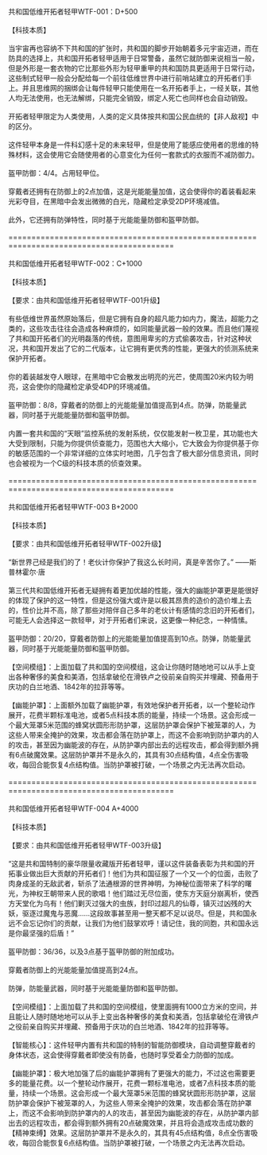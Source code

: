<title>共和国低维开拓者轻甲</title>
<meta name="GENERATOR" content="WinCHM">
<meta http-equiv="Content-Type" content="text/html; charset=gb2312">
<br>共和国低维开拓者轻甲WTF-001：D+500 
<br>
<br>【科技本质】 
<br>
<br>当宇宙再也容纳不下共和国的扩张时，共和国的脚步开始朝着多元宇宙迈进，而在防具的选择上，共和国开拓者轻甲适用于日常警备，虽然它就防御来说相当一般，但是外形是一套衣物的它比那些外形为轻甲重甲的共和国防具更适用于日常行动，这些制式轻甲一般会分配给每一个前往低维世界中进行前哨站建立的开拓者们手上。并且思维网的捆绑会让每件轻甲只能使用在一名开拓者手上，一经关联，其他人均无法使用，也无法解绑，只能完全销毁，绑定人死亡也同样也会自动销毁。 
<br>
<br>开拓者轻甲限定为人类使用，人类的定义具体按共和国公民血统的【非人敌视】中的区分。
<br>
<br>这件轻甲本身是一件科幻感十足的未来轻甲，但是使用了能感应使用者的思维的特殊材料，这会使用它会随使用者的心意变化为任何一套款式的衣服而不减防御力。
<br>
<br>盔甲防御：4/4。占用轻甲位。
<br>
<br>穿戴者还拥有在防御上的2点加值，这是光能能量加值，这会使得你的着装看起来光彩夺目，在黑暗中会发出微微的白光，隐藏检定承受2DP环境减值。
<br>
<br>此外，它还拥有防弹特性，同时基于光能能量防御和盔甲防御。
<br>
<br>==========================================================================================
<br>
<br>共和国低维开拓者轻甲WTF-002：C+1000
<br>
<br>【科技本质】
<br>
<br>【要求：由共和国低维开拓者轻甲WTF-001升级】
<br>
<br>有些低维世界虽然原始落后，但是它拥有自身的超凡能力如内力，魔法，超能力之类的，这些攻击往往会造成各种麻烦的，如同能量武器一般的效果。而且他们蔑视了共和国开拓者们的光明磊落的传统，意图用卑劣的方式偷袭攻击，针对这种状况，共和国开发出了它的二代版本，让它拥有更优秀的性能，更强大的侦测系统来保护开拓者。
<br>
<br>你的着装越发夺人眼球，在黑暗中它会散发出明亮的光芒，使周围20米内较为明亮，这会使你的隐藏检定承受4DP的环境减值。
<br>
<br>盔甲防御：8/8，穿戴者的防御上的光能能量加值提高到4点。防弹，防能量武器，同时基于光能能量防御和盔甲防御。
<br>
<br>内置一套共和国的“天眼”监控系统的发射系统，仅仅能发射一枚卫星，其功能也大大受到限制，只能为你提供侦查能力，范围也大大缩小，它大致会为你提供基于你的敏感范围的一个非常详细的立体实时地图，几乎包含了极大部分信息资讯，同时也会被视为一个C级的科技本质的侦查效果。
<br>
<br>==========================================================================================
<br>
<br>共和国低维开拓者轻甲WTF-003 B+2000
<br>
<br>【科技本质】
<br>
<br>【要求：由共和国低维开拓者轻甲WTF-002升级】
<br>
<br>“新世界己经是我们的了！老伙计你保护了我这么长时间，真是辛苦你了。”    ——斯普林霍尔·唐
<br>
<br>第三代共和国低维开拓者无疑拥有着更加优越的性能，强大的幽能护罩更是能很好的体现了保护的这一特性，但是这份强大或许是以极其昂贵的造价的造价堆上去的，性价比并不高，除了那些对陪伴自己多年的老伙计有感情的念旧的开拓者们，可能无人会选择这一款轻甲，对于开拓者们来说，这更像一种纪念，一种情愫。
<br>
<br>盔甲防御：20/20，穿戴者防御上的光能能量加值提高到10点。防弹，防能量武器，同时基于光能能量防御和盔甲防御。
<br>
<br>【空间模组】：上面加载了共和国的空间模组，这会让你随时随地地可以从手上变出各种奢侈的美食和美酒，包括拿破伦在滑铁卢之役前亲自购买并埋藏、预备用于庆功的白兰地酒、1842年的拉菲等等。
<br>
<br>【幽能护罩】：上面额外加载了幽能护罩，有效地保护者开拓者，以一个整轮动作展开，花费半颗标准电池，或者5点科技本质的能量，持续一个场景。这会形成一个最大笼罩5米范围的蜂窝状圆形形防护罩，这层防护罩会保护下被笼罩的人，为这些人带来全掩护的效果，攻击都会落在防护罩上，而这不会影响到防护罩内的人的攻击，甚至因为幽能波的存在，从防护罩内部出去的远程攻击，都会得到额外拥有6点破魔效果。这层防护罩并不是永久的，其具有30点结构值，4点全伤害吸收，每回合能恢复4点结构值。当防护罩被打破，一个场景之内无法再次启动。
<br>
<br>==========================================================================================
<br>
<br>共和国低维开拓者轻甲WTF-004 A+4000
<br>
<br>【科技本质】
<br>
<br>【要求：由共和国低维开拓者轻甲WTF-003升级】 
<br>
<br>“这是共和国特制的豪华限量收藏版开拓者轻甲，谨以这件装备表彰为共和国的开拓事业做出巨大贡献的开拓者们！他们为共和国征服了一个又一个的位面，击败了肉身成圣的无敌武者，斩杀了法通根源的世界神明，为神秘位面带来了科学的曙光，为神权王朝带来人民的歌唱！他们踏过无尽位面，使东方天庭分崩离析，使西方天堂化为乌有！他们剿灭过强大的虫族，封印过超凡的仙尊，镇灭过凶残的大妖，驱逐过魔鬼与恶魔……这段故事甚至用一整天都不足以说尽。但是，共和国永远不会忘记你们的贡献，让我们为他们鼓掌欢呼！请记住，我的同胞，共和国永远是你最坚强的后盾！”
<br>
<br>盔甲防御：36/36，以及3点基于盔甲防御的附加成功。
<br>
<br>穿戴者防御上的光能能量加值提高到24点。
<br>
<br>防弹，防能量武器，同时基于光能能量防御和盔甲防御。
<br>
<br>【空间模组】：上面加载了共和国的空间模组，使里面拥有1000立方米的空间，并且能让人随时随地地可以从手上变出各种奢侈的美食和美酒，包括拿破伦在滑铁卢之役前亲自购买并埋藏、预备用于庆功的白兰地酒、1842年的拉菲等等。
<br>
<br>【智能核心】：这件轻甲内置有共和国的特制的智能防御模块，自动调整穿戴者的身体状态，这会使得穿戴者即使没有防备，也随时享受着全力防御的加成。
<br>
<br>【幽能护罩】：极大地加强了后的幽能护罩拥有了更强大的能力，不过这也需要更多的能量花费。以一个整轮动作展开，花费一颗标准电池，或者7点科技本质的能量，持续一个场景。这会形成一个最大笼罩5米范围的蜂窝状圆形形防护罩，这层防护罩会保护下被笼罩的人，为这些人带来全掩护的效果，攻击都会落在防护罩上，而这不会影响到防护罩内的人的攻击，甚至因为幽能波的存在，从防护罩内部出去的远程攻击，都会得到额外拥有20点破魔效果，并且将会造成攻击成功数的【精神束缚】效果。这层防护罩并不是永久的，其具有45点结构值，8点全伤害吸收，每回合能恢复6点结构值。当防护罩被打破，一个场景之内无法再次启动。